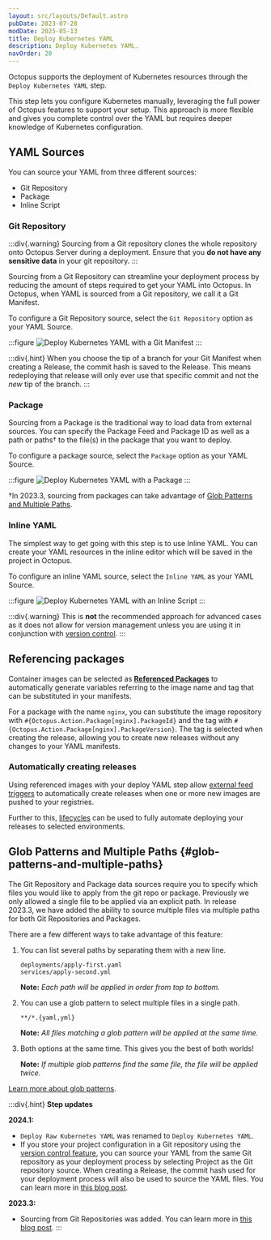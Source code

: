 ```yaml
---
layout: src/layouts/Default.astro
pubDate: 2023-07-28
modDate: 2025-05-13
title: Deploy Kubernetes YAML
description: Deploy Kubernetes YAML.
navOrder: 20
---
```


Octopus supports the deployment of Kubernetes resources through the `Deploy Kubernetes YAML` step.

This step lets you configure Kubernetes manually, leveraging the full power of Octopus features to support your setup.
This approach is more flexible and gives you complete control over the YAML but requires deeper knowledge of Kubernetes configuration.

## YAML Sources

You can source your YAML from three different sources:

- Git Repository
- Package
- Inline Script

### Git Repository

:::div{.warning}
Sourcing from a Git repository clones the whole repository onto Octopus Server during a deployment. Ensure that you **do not have any sensitive data** in your git repository.
:::

Sourcing from a Git Repository can streamline your deployment process by reducing the amount of steps required to get your YAML into Octopus.
In Octopus, when YAML is sourced from a Git repository, we call it a Git Manifest.

To configure a Git Repository source, select the `Git Repository` option as your YAML Source.

:::figure
![Deploy Kubernetes YAML with a Git Manifest](/docs/deployments/kubernetes/deploy-raw-yaml/git-repository.png)
:::

:::div{.hint}
When you choose the tip of a branch for your Git Manifest when creating a Release, the commit hash is saved to the Release.
This means redeploying that release will only ever use that specific commit and not the _new_ tip of the branch.
:::

### Package

Sourcing from a Package is the traditional way to load data from external sources.
You can specify the Package Feed and Package ID as well as a path or paths† to the file(s) in the package that you want to deploy.

To configure a package source, select the `Package` option as your YAML Source.

:::figure
![Deploy Kubernetes YAML with a Package](/docs/deployments/kubernetes/deploy-raw-yaml/package.png)
:::

†In 2023.3, sourcing from packages can take advantage of [Glob Patterns and Multiple Paths](/docs/deployments/kubernetes/deploy-raw-yaml#glob-patterns-and-multiple-paths).

### Inline YAML

The simplest way to get going with this step is to use Inline YAML.
You can create your YAML resources in the inline editor which will be saved in the project in Octopus.

To configure an inline YAML source, select the `Inline YAML` as your YAML Source.

:::figure
![Deploy Kubernetes YAML with an Inline Script](/docs/deployments/kubernetes/deploy-raw-yaml/inline-yaml.png)
:::

:::div{.warning}
This is **not** the recommended approach for advanced cases as it does not allow for version management unless you are using it in conjunction with [version control](/docs/projects/version-control).
:::

## Referencing packages

Container images can be selected as **[Referenced Packages](/docs/deployments/custom-scripts/run-a-script-step#referencing-packages)** to automatically generate variables referring to the image name and tag that can be substituted in your manifests.

For a package with the name `nginx`, you can substitute the image repository with `#{Octopus.Action.Package[nginx].PackageId}` and the tag with `#{Octopus.Action.Package[nginx].PackageVersion}`. The tag is selected when creating the release, allowing you to create new releases without any changes to your YAML manifests.

### Automatically creating releases

Using referenced images with your deploy YAML step allow [external feed triggers](/docs/projects/project-triggers/external-feed-triggers) to automatically create releases when one or more new images are pushed to your registries.

Further to this, [lifecycles](/docs/releases/lifecycles) can be used to fully automate deploying your releases to selected environments.

## Glob Patterns and Multiple Paths {#glob-patterns-and-multiple-paths}

The Git Repository and Package data sources require you to specify which files you would like to apply from the git repo or package.
Previously we only allowed a single file to be applied via an explicit path.
In release 2023.3, we have added the ability to source multiple files via multiple paths for both Git Repositories and Packages.

There are a few different ways to take advantage of this feature:

1. You can list several paths by separating them with a new line.

   ```text
   deployments/apply-first.yaml
   services/apply-second.yml
   ```

   **Note:** _Each path will be applied in order from top to bottom._

2. You can use a glob pattern to select multiple files in a single path.

   ```text
   **/*.{yaml,yml}
   ```

   **Note:** *All files matching a glob pattern will be applied at the same time.*

3. Both options at the same time. This gives you the best of both worlds!

   **Note:** *If multiple glob patterns find the same file, the file will be applied twice.*

[Learn more about glob patterns](/docs/deployments/kubernetes/glob-patterns).

:::div{.hint}
**Step updates**

**2024.1:**

- `Deploy Raw Kubernetes YAML` was renamed to `Deploy Kubernetes YAML`.
- If you store your project configuration in a Git repository using the [version control feature](/docs/projects/version-control), you can source your YAML from the same Git repository as your deployment process by selecting Project as the Git repository source. When creating a Release, the commit hash used for your deployment process will also be used to source the YAML files. You can learn more in [this blog post](https://octopus.com/blog/git-resources-in-deployments).

**2023.3:**

- Sourcing from Git Repositories was added. You can learn more in [this blog post](https://octopus.com/blog/manifests-from-git).
:::